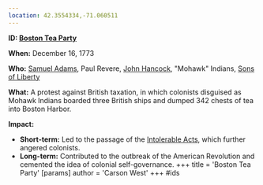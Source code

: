 ```yaml
---
location: 42.3554334,-71.060511
---
```

**ID: [Boston Tea Party](./../boston-tea-party/)**

**When:** December 16, 1773

**Who:** [Samuel Adams](./../samuel-adams/), Paul Revere, [John Hancock](./../john-hancock/), "Mohawk" Indians, [Sons of Liberty](./../sons-of-liberty/)

**What:** A protest against British taxation, in which colonists disguised as Mohawk Indians boarded three British ships and dumped 342 chests of tea into Boston Harbor.

**Impact:**

* **Short-term:** Led to the passage of the [Intolerable Acts](./../intolerable-acts/), which further angered colonists.
* **Long-term:** Contributed to the outbreak of the American Revolution and cemented the idea of colonial self-governance.
+++
 title = 'Boston Tea Party'
[params]
	author = 'Carson West'
+++
#ids